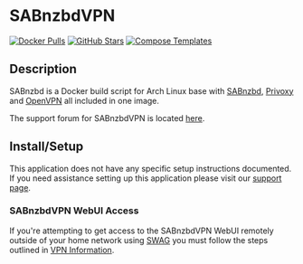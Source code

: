# SABnzbdVPN

[![Docker Pulls](https://img.shields.io/docker/pulls/binhex/arch-sabnzbdvpn?style=flat-square&color=607D8B&label=docker%20pulls&logo=docker)](https://hub.docker.com/r/binhex/arch-sabnzbdvpn)
[![GitHub Stars](https://img.shields.io/github/stars/binhex/arch-sabnzbdvpn?style=flat-square&color=607D8B&label=github%20stars&logo=github)](https://github.com/binhex/arch-sabnzbdvpn)
[![Compose Templates](https://img.shields.io/static/v1?style=flat-square&color=607D8B&label=compose&message=templates)](https://github.com/GhostWriters/DockSTARTer/tree/main/compose/.apps/sabnzbdvpn)

## Description

SABnzbd is a Docker build script for Arch Linux base with
[SABnzbd](http://sabnzbd.org/), [Privoxy](http://www.privoxy.org/) and
[OpenVPN](https://openvpn.net/) all included in one image.

The support forum for SABnzbdVPN is located
[here](https://forums.unraid.net/topic/44119-support-binhex-sabnzbdvpn/).

## Install/Setup

This application does not have any specific setup instructions documented. If
you need assistance setting up this application please visit our
[support page](https://dockstarter.com/basics/support/).

### SABnzbdVPN WebUI Access

If you're attempting to get access to the SABnzbdVPN WebUI remotely outside of
your home network using [SWAG](https://dockstarter.com/apps/swag/) you must
follow the steps outlined in
[VPN Information](https://dockstarter.com/advanced/vpn-info/).
